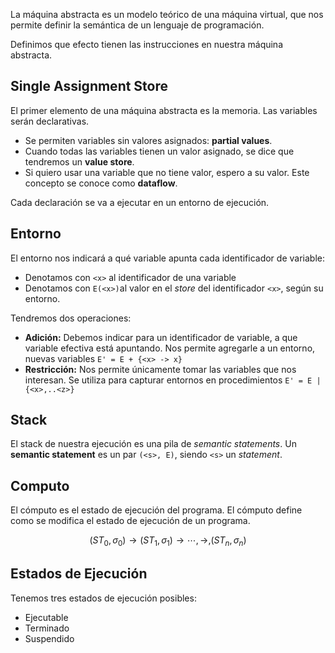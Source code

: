 La máquina abstracta es un modelo teórico de una máquina virtual, que nos permite definir la semántica de un lenguaje de programación.

Definimos que efecto tienen las instrucciones en nuestra máquina abstracta.

## Single Assignment Store

El primer elemento de una máquina abstracta es la memoria. Las variables serán declarativas.

- Se permiten variables sin valores asignados: **partial values**.
- Cuando todas las variables tienen un valor asignado, se dice que tendremos un **value store**.
- Si quiero usar una variable que no tiene valor, espero a su valor. Este concepto se conoce como **dataflow**.

Cada declaración se va a ejecutar en un entorno de ejecución.

## Entorno

El entorno nos indicará a qué variable apunta cada identificador de variable:

- Denotamos con `<x>` al identificador de una variable
- Denotamos con `E(<x>)`al valor en el *store* del identificador `<x>`, según su entorno.

Tendremos dos operaciones:

- **Adición:** Debemos indicar para un identificador de variable, a que variable efectiva está apuntando. Nos permite agregarle a un entorno, nuevas variables `E' = E + {<x> -> x}`
- **Restricción:** Nos permite únicamente tomar las variables que nos interesan. Se utiliza para capturar entornos en procedimientos `E' = E | {<x>,..<z>}`

## Stack

El stack de nuestra ejecución es una pila de *semantic statements*. Un **semantic statement** es un par `(<s>, E)`, siendo `<s>` un *statement*.

## Computo

El cómputo es el estado de ejecución del programa. El cómputo define como se modifica el estado de ejecución de un programa.

$$
(ST_0, \sigma_0) \to (ST_1, \sigma_1) \to \cdots, \to, (ST_n, \sigma_n)
$$

## Estados de Ejecución

Tenemos tres estados de ejecución posibles:

- Ejecutable
- Terminado
- Suspendido
